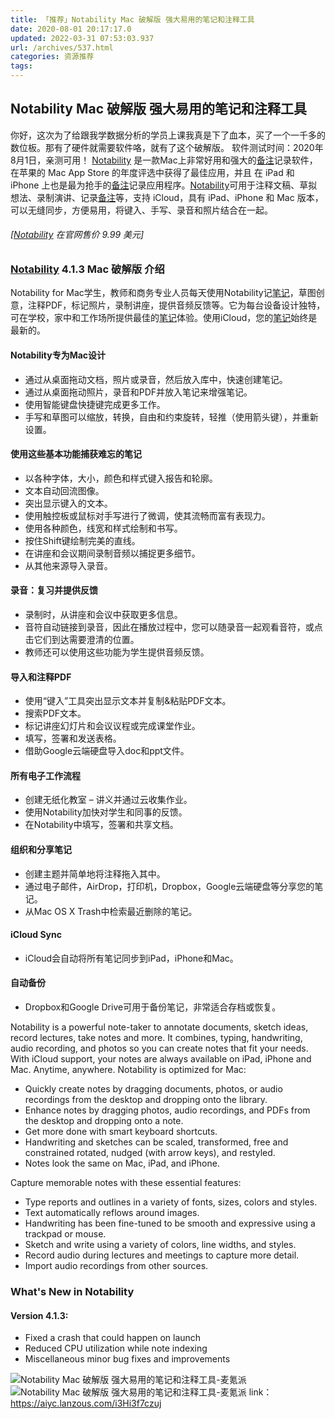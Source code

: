 ```yaml
---
title: 「推荐」Notability Mac 破解版 强大易用的笔记和注释工具
date: 2020-08-01 20:17:17.0
updated: 2022-03-31 07:53:03.937
url: /archives/537.html
categories: 资源推荐
tags: 
---
```




## Notability Mac 破解版 强大易用的笔记和注释工具

你好，这次为了给跟我学数据分析的学员上课我真是下了血本，买了一个一千多的数位板。那有了硬件就需要软件咯，就有了这个破解版。 软件测试时间：2020年8月1日，亲测可用！ [Notability](https://www.waitsun.com/tag/notability) 是一款Mac上非常好用和强大的[备注](https://www.waitsun.com/tag/备注)记录软件，在苹果的 Mac App Store 的年度评选中获得了最佳应用，并且 在 iPad 和 iPhone 上也是最为抢手的[备注](https://www.waitsun.com/tag/备注)记录应用程序。[Notability](https://www.waitsun.com/tag/notability)可用于注释文稿、草拟想法、录制演讲、记录[备注](https://www.waitsun.com/tag/备注)等，支持 iCloud，具有 iPad、iPhone 和 Mac 版本，可以无缝同步，方便易用，将键入、手写、录音和照片结合在一起。

###### \[[Notability](https://www.waitsun.com/tag/notability) 在官网售价 9.99 美元\]

### [Notability](https://www.waitsun.com/tag/notability) 4.1.3 Mac 破解版 介绍

Notability for Mac学生，教师和商务专业人员每天使用Notability记[笔记](https://www.waitsun.com/tag/笔记)，草图创意，注释PDF，标记照片，录制讲座，提供音频反馈等。它为每台设备设计独特，可在学校，家中和工作场所提供最佳的[笔记](https://www.waitsun.com/tag/笔记)体验。使用iCloud，您的[笔记](https://www.waitsun.com/tag/笔记)始终是最新的。

#### Notability专为Mac设计

*   通过从桌面拖动文档，照片或录音，然后放入库中，快速创建笔记。
*   通过从桌面拖动照片，录音和PDF并放入笔记来增强笔记。
*   使用智能键盘快捷键完成更多工作。
*   手写和草图可以缩放，转换，自由和约束旋转，轻推（使用箭头键），并重新设置。

#### 使用这些基本功能捕获难忘的笔记

*   以各种字体，大小，颜色和样式键入报告和轮廓。
*   文本自动回流图像。
*   突出显示键入的文本。
*   使用触控板或鼠标对手写进行了微调，使其流畅而富有表现力。
*   使用各种颜色，线宽和样式绘制和书写。
*   按住Shift键绘制完美的直线。
*   在讲座和会议期间录制音频以捕捉更多细节。
*   从其他来源导入录音。

#### 录音：复习并提供反馈

*   录制时，从讲座和会议中获取更多信息。
*   音符自动链接到录音，因此在播放过程中，您可以随录音一起观看音符，或点击它们到达需要澄清的位置。
*   教师还可以使用这些功能为学生提供音频反馈。

#### 导入和注释PDF

*   使用“键入”工具突出显示文本并复制&粘贴PDF文本。
*   搜索PDF文本。
*   标记讲座幻灯片和会议议程或完成课堂作业。
*   填写，签署和发送表格。
*   借助Google云端硬盘导入doc和ppt文件。

#### 所有电子工作流程

*   创建无纸化教室 – 讲义并通过云收集作业。
*   使用Notability加快对学生和同事的反馈。
*   在Notability中填写，签署和共享文档。

#### 组织和分享笔记

*   创建主题并简单地将注释拖入其中。
*   通过电子邮件，AirDrop，打印机，Dropbox，Google云端硬盘等分享您的笔记。
*   从Mac OS X Trash中检索最近删除的笔记。

#### iCloud Sync

*   iCloud会自动将所有笔记同步到iPad，iPhone和Mac。

#### 自动备份

*   Dropbox和Google Drive可用于备份笔记，非常适合存档或恢复。

Notability is a powerful note-taker to annotate documents, sketch ideas, record lectures, take notes and more. It combines, typing, handwriting, audio recording, and photos so you can create notes that fit your needs. With iCloud support, your notes are always available on iPad, iPhone and Mac. Anytime, anywhere. Notability is optimized for Mac:

*   Quickly create notes by dragging documents, photos, or audio recordings from the desktop and dropping onto the library.
*   Enhance notes by dragging photos, audio recordings, and PDFs from the desktop and dropping onto a note.
*   Get more done with smart keyboard shortcuts.
*   Handwriting and sketches can be scaled, transformed, free and constrained rotated, nudged (with arrow keys), and restyled.
*   Notes look the same on Mac, iPad, and iPhone.

Capture memorable notes with these essential features:

*   Type reports and outlines in a variety of fonts, sizes, colors and styles.
*   Text automatically reflows around images.
*   Handwriting has been fine-tuned to be smooth and expressive using a trackpad or mouse.
*   Sketch and write using a variety of colors, line widths, and styles.
*   Record audio during lectures and meetings to capture more detail.
*   Import audio recordings from other sources.

### What's New in Notability

#### Version 4.1.3:

*   Fixed a crash that could happen on launch
*   Reduced CPU utilization while note indexing
*   Miscellaneous minor bug fixes and improvements

![Notability Mac 破解版 强大易用的笔记和注释工具-麦氪派](https://images-aiyc-1301641396.cos.ap-guangzhou.myqcloud.com/20200801200650.png)![Notability Mac 破解版 强大易用的笔记和注释工具-麦氪派](https://images-aiyc-1301641396.cos.ap-guangzhou.myqcloud.com/20200801200709.png) link：https://aiyc.lanzous.com/i3Hi3f7czuj